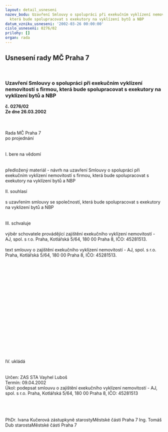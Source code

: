 ```yaml
---
layout: detail_usneseni
nazev_bodu: Uzavření Smlouvy o spolupráci při exekučním vyklízení nemovitostí s firmou,
  která bude spolupracovat s exekutory na vyklízení bytů a NBP
datum_vzniku_usneseni: '2002-03-26 00:00:00'
cislo_usneseni: 0276/02
prilohy: []
organ: rada
---
```

<div id="ucUsn_pList" class="usn">
	<span><h2>Usnesení rady MČ Praha 7 </h2>
<br></span><div class="standBody">
<span><h3>Uzavření Smlouvy o spolupráci při exekučním vyklízení nemovitostí s firmou, která bude spolupracovat s exekutory na vyklízení bytů a NBP</h3></span><div class="center">
		<strong>č. 0276/02</strong><br>
	</div>
<div class="center">
		<strong>Ze dne 26.03.2002</strong><br><br>
	</div>
<br><br>Rada MČ Praha 7<br>po projednání<br><br><br>I.	bere na vědomí<br><br> <br>předložený materiál - návrh na uzavření Smlouvy o spolupráci při exekučním vyklízení nemovitostí s firmou, která bude spolupracovat s exekutory na vyklízení bytů a NBP<br><br>II.	souhlasí <br><br>s uzavřením smlouvy se společností, která bude spolupracovat s exekutory na vyklízení bytů a NBP<br><br><br>III.	schvaluje <br><br>výběr schovatele provádějící zajištění exekučního vyklízení nemovitostí - AJ, spol. s r.o. Praha, Kotlářská 5/64, 180 00  Praha 8, IČO: 45281513.<br><br>text smlouvy o zajištění exekučního vyklízení nemovitostí - AJ, spol. s r.o. Praha, Kotlářská 5/64, 180 00  Praha 8, IČO: 45281513.<br><br><br><br><br><br><br><br><br><br><br><br><br><br><br><br><br><br><br><br>IV.	ukládá <br><br> <br>Určen:	ZAS STA Vayhel Luboš<br>Termín: 09.04.2002<br>Úkol:	podepsat smlouvu o zajištění exekučního vyklízení nemovitostí - AJ, spol. s r.o. Praha, Kotlářská 5/64, 180 00  Praha 8, IČO: 45281513<br> <br><br> <br>	<br>PhDr. Ivana Kučerová zástupkyně starostyMěstské části Praha 7	Ing. Tomáš Dub starostaMěstské části Praha 7<br>	<br><br>
</div>
</div>